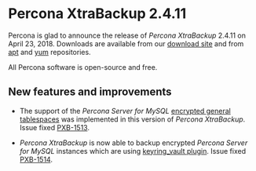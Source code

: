 # Percona XtraBackup 2.4.11

Percona is glad to announce the release of *Percona XtraBackup* 2.4.11 on
April 23, 2018. Downloads are available from our [download site](http://www.percona.com/downloads/XtraBackup/Percona-XtraBackup-2.4.11/) and
from [apt](../../installation/apt_repo.md#apt-repo) and [yum](../../installation/yum_repo.md#yum-repo) repositories.

All Percona software is open-source and free.

## New features and improvements

* The support of the *Percona Server for MySQL* [encrypted general tablespaces](https://www.percona.com/doc/percona-server/5.7/management/data_at_rest_encryption.html#id7) was implemented in this version of *Percona XtraBackup*. Issue fixed [PXB-1513](https://jira.percona.com/browse/PXB-1513).

* *Percona XtraBackup* is now able to backup encrypted *Percona Server for MySQL* instances which are using [keyring_vault plugin](https://www.percona.com/doc/percona-server/5.7/management/data_at_rest_encryption.html#id13). Issue fixed [PXB-1514](https://jira.percona.com/browse/PXB-1514).
